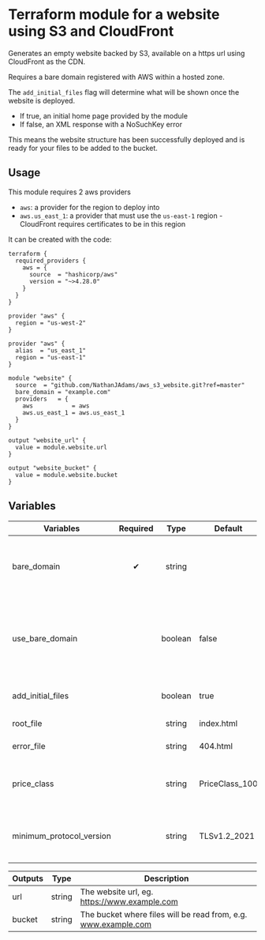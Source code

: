 # Terraform module for a website using S3 and CloudFront

Generates an empty website backed by S3, available on a https url using CloudFront as the CDN.

Requires a bare domain registered with AWS within a hosted zone.

The `add_initial_files` flag will determine what will be shown once the website is deployed.

 - If true, an initial home page provided by the module
 - If false, an XML response with a NoSuchKey error

This means the website structure has been successfully deployed and is ready for your files to be added to the bucket.

## Usage

This module requires 2 aws providers

 - `aws`: a provider for the region to deploy into
 - `aws.us_east_1`: a provider that must use the `us-east-1` region - CloudFront requires certificates to be in this region

It can be created with the code:

```
terraform {
  required_providers {
    aws = {
      source  = "hashicorp/aws"
      version = "~>4.28.0"
    }
  }
}

provider "aws" {
  region = "us-west-2"
}

provider "aws" {
  alias  = "us_east_1"
  region = "us-east-1"
}

module "website" {
  source  = "github.com/NathanJAdams/aws_s3_website.git?ref=master"
  bare_domain = "example.com"
  providers   = {
    aws           = aws
    aws.us_east_1 = aws.us_east_1
  }
}

output "website_url" {
  value = module.website.url
}

output "website_bucket" {
  value = module.website.bucket
}
```

## Variables

| Variables                | Required |  Type   | Default        | Description                                                                                                                 |
|--------------------------|:--------:|:-------:|----------------|-----------------------------------------------------------------------------------------------------------------------------|
| bare_domain              |    ✔     | string  |                | Domain name without a www prefix or leading/trailing dots, eg. example.com                                                  |
| use_bare_domain          |          | boolean | false          | Whether urls will be redirected to the bare domain. If false, the bare domain will be redirected to the www prefixed domain |
| add_initial_files        |          | boolean | true           | Whether to add initial root and error files                                                                                 |
| root_file                |          | string  | index.html     | Path to the root file object                                                                                                |
| error_file               |          | string  | 404.html       | Path to the error file object                                                                                               |
| price_class              |          | string  | PriceClass_100 | CloudFront variable, one of [PriceClass_100, PriceClass_200, PriceClass_All]                                                |
| minimum_protocol_version |          | string  | TLSv1.2_2021   | CloudFront variable, one of [TLSv1.2_2018, TLSv1.2_2019, TLSv1.2_2021]                                                      |

| Outputs |  Type  | Description                                                    |
|---------|:------:|----------------------------------------------------------------|
| url     | string | The website url, eg. https://www.example.com                   |
| bucket  | string | The bucket where files will be read from, e.g. www.example.com |
